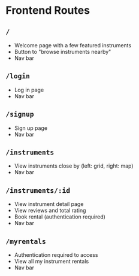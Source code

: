 # Frontend Routes

## ```/```
* Welcome page with a few featured instruments
* Button to "browse instruments nearby"
* Nav bar

## ```/login```
* Log in page
* Nav bar

## ```/signup```
* Sign up page
* Nav bar

## ```/instruments```
* View instruments close by (left: grid, right: map)
* Nav bar

## ```/instruments/:id```
* View instrument detail page
* View reviews and total rating
* Book rental (authentication required)
* Nav bar

## ```/myrentals```
* Authentication required to access
* View all my instrument rentals
* Nav bar
